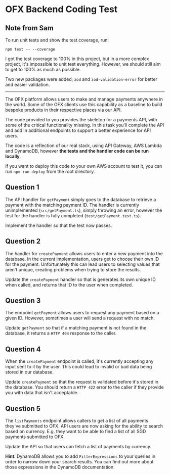 # OFX Backend Coding Test

## Note from Sam

To run unit tests and show the test coverage, run:

```
npm test -- --coverage
```

I got the test coverage to 100% in this project, but in a more complex project, it's impossible to unit test everything. However, we should still aim to get to 100% as much as possible.

Two new packages were added, `zod` and `zod-validation-error` for better and easier validation.

---

The OFX platform allows users to make and manage payments anywhere in the world. Some of the OFX clients use this capability as a baseline to build bespoke products in their respective places via our API.

The code provided to you provides the skeleton for a payments API, with some of the critical functionality missing. In this task you'll complete the API and add in additional endpoints to support a better experience for API users.

The code is a reflection of our real stack, using API Gateway, AWS Lambda and DynamoDB, however **the tests and the handler code can be run locally**.

If you want to deploy this code to your own AWS account to test it, you can run `npm run deploy` from the root directory.

## Question 1

The API handler for `getPayment` simply goes to the database to retrieve a payment with the matching payment ID. The handler is currently unimplemented (`src/getPayment.ts`), simply throwing an error, however the test for the handler is fully completed (`test/getPayment.test.ts`).

Implement the handler so that the test now passes.

## Question 2

The handler for `createPayment` allows users to enter a new payment into the database. In the current implementation, users get to choose their own ID for the payment. Unfortunately this can lead users to selecting values that aren't unique, creating problems when trying to store the results.

Update the `createPayment` handler so that is generates its own unique ID when called, and returns that ID to the user when completed.

## Question 3

The endpoint `getPayment` allows users to request any payment based on a given ID. However, sometimes a user will send a request with no match.

Update `getPayment` so that if a matching payment is not found in the database, it returns a `HTTP 404` response to the caller.

## Question 4

When the `createPayment` endpoint is called, it's currently accepting any input sent to it by the user. This could lead to invalid or bad data being stored in our database.

Update `createPayment` so that the request is validated before it's stored in the database. You should return a `HTTP 422` error to the caller if they provide you with data that isn't acceptable.

## Question 5

The `listPayments` endpoint allows callers to get a list of all payments they've submitted to OFX. API users are now asking for the ability to search based on currency. E.g. they want to be able to find a list of all SGD payments submitted to OFX.

Update the API so that users can fetch a list of payments by currency.

**Hint**: DynamoDB allows you to add `FilterExpressions` to your queries in order to narrow down your search results. You can find out more about those expressions in the DynamoDB documentation.